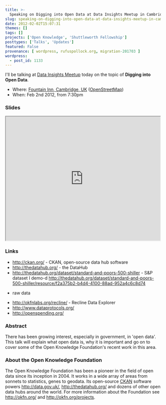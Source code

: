 ```yaml
---
title: >-
  Speaking on Digging into Open Data at Data Insights Meetup in Cambridge Today
slug: speaking-on-digging-into-open-data-at-data-insights-meetup-in-cambridge-today
date: 2012-02-02T15:07:31
themes: []
tags: []
projects: ['Open Knowledge', 'Shuttleworth Fellowship']
posttypes: ['Talks', 'Updates']
featured: False
provenance: [ wordpress, rufuspollock.org, migration-201703 ]
wordpress:
  - post_id: 1133
---
```


I'll be talking at [Data Insights Meetup](http://www.meetup.com/Data-Insights-Cambridge/) today on the topic of **Digging into Open Data**.

* Where: [Fountain Inn, Cambridge, UK](http://maps.google.co.uk/maps?q=fountain+inn+cambridge+12+regent+street&hnear=The+Fountain+Inn,+12+Regent+St,+Cambridge+CB2+1DB,+United+Kingdom&gl=uk&t=h&z=16) ([OpenStreetMap](http://www.openstreetmap.org/?lat=52.2017700970173&lon=0.125173330307007&zoom=18))
* When: Feb 2nd 2012, from 7:30pm

###  Slides

<iframe src="http://assets.okfn.org/files/talks/data-insights_digging-into-data_20120202/" width="500" height="400"></iframe>

### Links

* <http://ckan.org/> - CKAN, open-source data hub software
* <http://thedatahub.org/> - the DataHub
* <http://thedatahub.org/dataset/standard-and-poors-500-shiller> - S&P
dataset I demo-d
<http://thedatahub.org/dataset/standard-and-poors-500-shiller/resource/f2a375b2-b4d4-4100-88ad-952a4c6c8d74>
- raw data
* <http://okfnlabs.org/recline/> - Recline Data Explorer
* <http://www.dataprotocols.org/>
* <http://openspending.org/>

### Abstract

There has been growing interest, especially in government, in 'open
data'. This talk will explain what open data is, why it is important
and go on to cover some of the Open Knowledge Foundation's recent work
in this area.

### About the Open Knowledge Foundation

The Open Knowledge Foundation has been a pioneer in the field of open
data since its inception in 2004. It works in a wide array of areas
from sonnets to statistics, genes to geodata. Its open-source [CKAN](http://ckan.org/) software powers <http://data.gov.uk/>,
<http://thedatahub.org/> and dozens of other open data hubs around the
world. For more information about the Foundation see <http://okfn.org/>
and <http://okfn.org/projects>.

